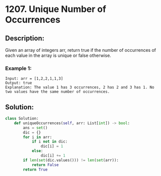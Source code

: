 # 1207. Unique Number of Occurrences

## Description:

Given an array of integers arr, return true if the number of occurrences of each value in the array is unique or false otherwise.

### Example 1:

```
Input: arr = [1,2,2,1,1,3]
Output: true
Explanation: The value 1 has 3 occurrences, 2 has 2 and 3 has 1. No two values have the same number of occurrences.
```

## Solution:

```py
class Solution:
    def uniqueOccurrences(self, arr: List[int]) -> bool:
        ans = set()
        dic = {}
        for i in arr:
            if i not in dic:
                dic[i] = 1
            else:
                dic[i] += 1
        if len(set(dic.values())) != len(set(arr)):
            return False
        return True
```